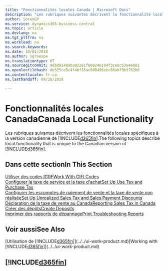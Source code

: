 ```yaml
---
title: "Fonctionnalités locales Canada | Microsoft Docs"
description: "Les rubriques suivantes décrivent la fonctionnalité locale dans la version canadienne de Business Central."
author: SorenGP
ms.service: dynamics365-business-central
ms.topic: article
ms.devlang: na
ms.tgt_pltfrm: na
ms.workload: na
ms.search.keywords: 
ms.date: 10/01/2018
ms.author: sgroespe
ms.translationtype: HT
ms.sourcegitcommit: 9dbd92409ba02281f008246194f3ce0c53e4e001
ms.openlocfilehash: de325ce5c4f4bf16ac008496ebc86abf9b3762b6
ms.contentlocale: fr-ca
ms.lasthandoff: 09/28/2018

---
```

# <a name="canada-local-functionality"></a><span data-ttu-id="ff534-103">Fonctionnalités locales Canada</span><span class="sxs-lookup"><span data-stu-id="ff534-103">Canada Local Functionality</span></span>
<span data-ttu-id="ff534-104">Les rubriques suivantes décrivent les fonctionnalités locales spécifiques à la version canadienne de [!INCLUDE[d365fin](../../includes/d365fin_md.md)].</span><span class="sxs-lookup"><span data-stu-id="ff534-104">The following topics describe local functionality that is unique to the Canadian version of [!INCLUDE[d365fin](../../includes/d365fin_md.md)].</span></span>  

## <a name="in-this-section"></a><span data-ttu-id="ff534-105">Dans cette section</span><span class="sxs-lookup"><span data-stu-id="ff534-105">In This Section</span></span>
[<span data-ttu-id="ff534-106">Utiliser des codes IGRF</span><span class="sxs-lookup"><span data-stu-id="ff534-106">Work With GIFI Codes</span></span>](work-gifi-codes.md)  
[<span data-ttu-id="ff534-107">Configurer la taxe de service et la taxe d'achat</span><span class="sxs-lookup"><span data-stu-id="ff534-107">Set Up Use Tax and Purchase Tax</span></span>](how-to-set-up-use-tax-and-purchase-tax.md)  
[<span data-ttu-id="ff534-108">Configurer les escomptes de paiement de vente et la taxe de vente non réalisée</span><span class="sxs-lookup"><span data-stu-id="ff534-108">Set Up Unrealized Sales Tax and Sales Payment Discounts</span></span>](how-to-set-up-unrealized-sales-tax-and-sales-payment-discounts.md)  
[<span data-ttu-id="ff534-109">Déclaration de la taxe de vente au Canada</span><span class="sxs-lookup"><span data-stu-id="ff534-109">Reporting Sales Tax in Canada</span></span>](ca-sales-tax.md)  
[<span data-ttu-id="ff534-110">Créer des dépôts</span><span class="sxs-lookup"><span data-stu-id="ff534-110">Create Deposits</span></span>](how-to-create-deposits.md)  
[<span data-ttu-id="ff534-111">Imprimer des rapports de dépannage</span><span class="sxs-lookup"><span data-stu-id="ff534-111">Print Troubleshooting Reports</span></span>](how-to-print-troubleshooting-reports.md)

## <a name="see-also"></a><span data-ttu-id="ff534-112">Voir aussi</span><span class="sxs-lookup"><span data-stu-id="ff534-112">See Also</span></span>
<span data-ttu-id="ff534-113">[Utilisation de [!INCLUDE[d365fin](../../includes/d365fin_md.md)]](../../ui-work-product.md)</span><span class="sxs-lookup"><span data-stu-id="ff534-113">[Working with [!INCLUDE[d365fin](../../includes/d365fin_md.md)]](../../ui-work-product.md)</span></span>   

## [!INCLUDE[d365fin](../../includes/free_trial_md.md)]  

